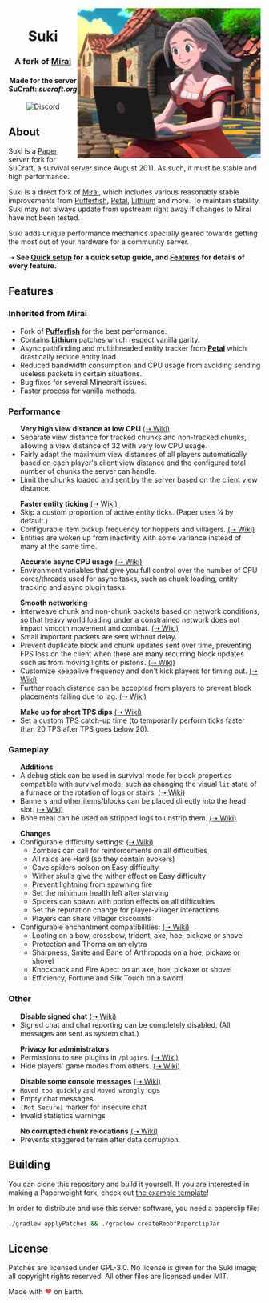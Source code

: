 <img src="logo.png" alt="Suki logo" align="right">
<div align="center">
  <h1>Suki</h1>
  <h3>A fork of <a href="https://github.com/etil2jz/Mirai">Mirai</a></h3>
  <h4>Made for the server SuCraft: <i>sucraft.org</i></h4>
  
  [![Discord](https://img.shields.io/discord/363647798949969922?color=5865F2&label=discord&style=for-the-badge)](https://discord.com/invite/pbsPkpUjG4)
</div>

## About

Suki is a [Paper](https://github.com/PaperMC/Paper) server fork for SuCraft, a survival server since August 2011. As such, it must be stable and high performance.

Suki is a direct fork of [Mirai](https://github.com/etil2jz/Mirai), which includes various reasonably stable improvements from [Pufferfish](https://github.com/pufferfish-gg/Pufferfish), [Petal](https://github.com/Bloom-host/Petal), [Lithium](https://github.com/CaffeineMC/lithium-fabric) and more. To maintain stability, Suki may not always update from upstream right away if changes to Mirai have not been tested.

Suki adds unique performance mechanics specially geared towards getting the most out of your hardware for a community server.

&#10141; **See [Quick setup](https://github.com/SuCraft/Suki/wiki/Quick-setup) for a quick setup guide, and [Features](https://github.com/SuCraft/Suki/wiki/Features) for details of every feature.**

## Features

<h3>Inherited from Mirai</h3>

- Fork of **[Pufferfish](https://github.com/pufferfish-gg/Pufferfish)** for the best performance.
- Contains **[Lithium](https://github.com/CaffeineMC/lithium-fabric)** patches which respect vanilla parity.
- Async pathfinding and multithreaded entity tracker from **[Petal](https://github.com/Bloom-host/Petal)** which drastically reduce entity load.
- Reduced bandwidth consumption and CPU usage from avoiding sending useless packets in certain situations.
- Bug fixes for several Minecraft issues.
- Faster process for vanilla methods.

<h3>Performance</h3>

<ul>
    <b>Very high view distance at low CPU</b> <a href="https://github.com/SuCraft/Suki/wiki/Features#view-distance">(&#10141; Wiki)</a>
    <li>
        Separate view distance for tracked chunks and non-tracked chunks, allowing a view distance of 32 with very low CPU usage.
    </li>
    <li>
        Fairly adapt the maximum view distances of all players automatically based on each player's client view distance and the configured total number of chunks the server can handle.
    </li>
    <li>
        Limit the chunks loaded and sent by the server based on the client view distance.
    </li>
</ul>

<ul>
    <b>Faster entity ticking</b> <a href="https://github.com/SuCraft/Suki/wiki/Features#entity-ticking">(&#10141; Wiki)</a>
    <li>
        Skip a custom proportion of active entity ticks. (Paper uses &frac14; by default.)
    </li>
    <li>
        Configurable item pickup frequency for hoppers and villagers. <a href="https://github.com/SuCraft/Suki/wiki/Features#item-pickup">(&#10141; Wiki)</a>
    </li>
    <li>
        Entities are woken up from inactivity with some variance instead of many at the same time.
    </li>
</ul>
<ul>
    <b>Accurate async CPU usage</b> <a href="https://github.com/SuCraft/Suki/wiki/Features#accurate-async-cpu-usage">(&#10141; Wiki)</a>
    <li>
    Environment variables that give you full control over the number of CPU cores/threads used for async tasks, such as chunk loading, entity tracking and async plugin tasks.
    </li>
</ul>

<ul>
    <b>Smooth networking</b>
    <li>
        Interweave chunk and non-chunk packets based on network conditions, so that heavy world loading under a constrained network does not impact smooth movement and combat. <a href="https://github.com/SuCraft/Suki/wiki/Features#network-constrained-chunk-sending">(&#10141; Wiki)</a>
    </li>
    <li>
        Small important packets are sent without delay.
    </li>
    <li>
        Prevent duplicate block and chunk updates sent over time, preventing FPS loss on the client when there are many recurring block updates such as from moving lights or pistons. <a href="https://github.com/SuCraft/Suki/wiki/Features#prevent-block-update-client-lag">(&#10141; Wiki)</a>
    </li>
    <li>
        Customize keepalive frequency and don't kick players for timing out. <a href="https://github.com/SuCraft/Suki/wiki/Features#keepalive">(&#10141; Wiki)</a>
    </li>
    <li>
        Further reach distance can be accepted from players to prevent block placements failing due to lag. <a href="https://github.com/SuCraft/Suki/wiki/Features#interaction-distance">(&#10141; Wiki)</a>
    </li>
    </li>
</ul>

<ul>
    <b>Make up for short TPS dips</b> <a href="https://github.com/SuCraft/Suki/wiki/Features#tps-catchup">(&#10141; Wiki)</a>
    <li>
    Set a custom TPS catch-up time (to temporarily perform ticks faster than 20 TPS after TPS goes below 20).
    </li>
</ul>

<h3>Gameplay</h3>

<ul>
    <b>Additions</b>
    <li>
        A debug stick can be used in survival mode for block properties compatible with survival mode, such as changing the visual <code>lit</code> state of a furnace or the rotation of logs or stairs. <a href="https://github.com/SuCraft/Suki/wiki/Features#survival-debug-stick">(&#10141; Wiki)</a>
    </li>
    <li>
        Banners and other items/blocks can be placed directly into the head slot. <a href="https://github.com/SuCraft/Suki/wiki/Features#place-items-directly-into-head-slot">(&#10141; Wiki)</a>
    </li>
    <li>
        Bone meal can be used on stripped logs to unstrip them. <a href="https://github.com/SuCraft/Suki/wiki/Features#bone-meal-regrows-bark">(&#10141; Wiki)</a>
    </li>
</ul>

<ul>
    <b>Changes</b>
    <li>
        Configurable difficulty settings: <a href="https://github.com/SuCraft/Suki/wiki/Features#difficulty-changes">(&#10141; Wiki)</a>
        <ul>
            <li>Zombies can call for reinforcements on all difficulties</li>
            <li>All raids are Hard (so they contain evokers)</li>
            <li>Cave spiders poison on Easy difficulty</li>
            <li>Wither skulls give the wither effect on Easy difficulty</li>
            <li>Prevent lightning from spawning fire</li>
            <li>Set the minimum health left after starving</li>
            <li>Spiders can spawn with potion effects on all difficulties</li>
            <li>Set the reputation change for player-villager interactions</li>
            <li>Players can share villager discounts</li>
        </ul>
    </li>
    <li>
        Configurable enchantment compatibilities: <a href="https://github.com/SuCraft/Suki/wiki/Features#enchantability">(&#10141; Wiki)</a>
        <ul>
            <li>Looting on a bow, crossbow, trident, axe, hoe, pickaxe or shovel</li>
            <li>Protection and Thorns on an elytra</li>
            <li>Sharpness, Smite and Bane of Arthropods on a hoe, pickaxe or shovel</li>
            <li>Knockback and Fire Apect on an axe, hoe, pickaxe or shovel</li>
            <li>Efficiency, Fortune and Silk Touch on a sword</li>
        </ul>
    </li>
</ul>

<h3>Other</h3>

<ul>
    <b>Disable signed chat</b> <a href="https://github.com/SuCraft/Suki/wiki/Features#signed-chat">(&#10141; Wiki)</a>
    <li>
    Signed chat and chat reporting can be completely disabled. (All messages are sent as system chat.)
    </li>
</ul>

<ul>
    <b>Privacy for administrators</b>
    <li>
        Permissions to see plugins in <code>/plugins</code>. <a href="https://github.com/SuCraft/Suki/wiki/Features#plugins">(&#10141; Wiki)</a>
    </li>
    <li>
        Hide players' game modes from others. <a href="https://github.com/SuCraft/Suki/wiki/Features#hide-game-modes">(&#10141; Wiki)</a>
    </li>
</ul>

<ul>
    <b>Disable some console messages</b> <a href="https://github.com/SuCraft/Suki/wiki/Features#console-logs">(&#10141; Wiki)</a>
    <li>
    <code>Moved too quickly</code> and <code>Moved wrongly</code> logs
    </li>
    <li>
    Empty chat messages
    </li>
    <li>
    <code>[Not Secure]</code> marker for insecure chat
    </li>
    <li>
    Invalid statistics warnings
    </li>
</ul>

<ul>
    <b>No corrupted chunk relocations</b> <a href="https://github.com/SuCraft/Suki/wiki/Features#relocate-corrupted-chunks">(&#10141; Wiki)</a>
    <li>
    Prevents staggered terrain after data corruption.
    </li>
</ul>

## Building

You can clone this repository and build it yourself.
If you are interested in making a Paperweight fork, check out [the example template](https://github.com/PaperMC/paperweight-examples)!

In order to distribute and use this server software, you need a paperclip file:

```bash
./gradlew applyPatches && ./gradlew createReobfPaperclipJar
```

## License
Patches are licensed under GPL-3.0. No license is given for the Suki image; all copyright rights reserved. All other files are licensed under MIT.

Made with <span style="color: #e25555;">&#9829;</span> on Earth.
